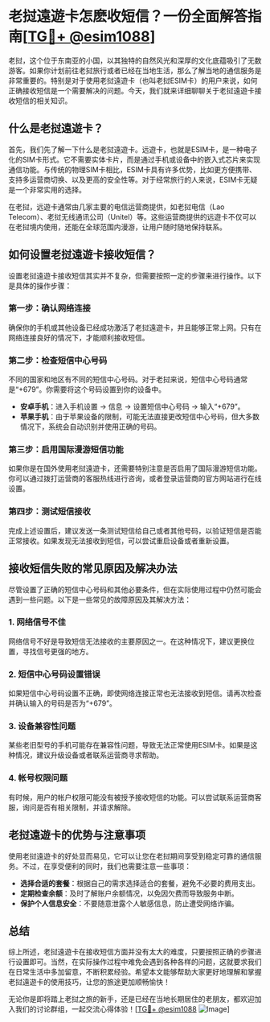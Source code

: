 # 老挝遠遊卡怎麽收短信？一份全面解答指南[[TG💪+ @esim1088](https://t.me/s/esim1088)]

老挝，这个位于东南亚的小国，以其独特的自然风光和深厚的文化底蕴吸引了无数游客。如果你计划前往老挝旅行或者已经在当地生活，那么了解当地的通信服务是非常重要的。特别是对于使用老挝遠遊卡（也叫老挝ESIM卡）的用户来说，如何正确接收短信是一个需要解决的问题。今天，我们就来详细聊聊关于老挝遠遊卡接收短信的相关知识。

## 什么是老挝遠遊卡？

首先，我们先了解一下什么是老挝遠遊卡。远遊卡，也就是ESIM卡，是一种电子化的SIM卡形式。它不需要实体卡片，而是通过手机或设备中的嵌入式芯片来实现通信功能。与传统的物理SIM卡相比，ESIM卡具有许多优势，比如更方便携带、支持多运营商切换、以及更高的安全性等。对于经常旅行的人来说，ESIM卡无疑是一个非常实用的选择。

在老挝，远遊卡通常由几家主要的电信运营商提供，如老挝电信（Lao Telecom）、老挝无线通讯公司（Unitel）等。这些运营商提供的远遊卡不仅可以在老挝境内使用，还能在全球范围内漫游，让用户随时随地保持联系。

## 如何设置老挝遠遊卡接收短信？

设置老挝遠遊卡接收短信其实并不复杂，但需要按照一定的步骤来进行操作。以下是具体的操作步骤：

### 第一步：确认网络连接

确保你的手机或其他设备已经成功激活了老挝遠遊卡，并且能够正常上网。只有在网络连接良好的情况下，才能顺利接收短信。

### 第二步：检查短信中心号码

不同的国家和地区有不同的短信中心号码。对于老挝来说，短信中心号码通常是“+679”。你需要将这个号码设置到你的设备中。

- **安卓手机**：进入手机设置 -> 信息 -> 设置短信中心号码 -> 输入“+679”。
- **苹果手机**：由于苹果设备的限制，可能无法直接更改短信中心号码，但大多数情况下，系统会自动识别并使用正确的号码。

### 第三步：启用国际漫游短信功能

如果你是在国外使用老挝遠遊卡，还需要特别注意是否启用了国际漫游短信功能。你可以通过拨打运营商的客服热线进行咨询，或者登录运营商的官方网站进行在线设置。

### 第四步：测试短信接收

完成上述设置后，建议发送一条测试短信给自己或者其他号码，以验证短信是否能正常接收。如果发现无法接收到短信，可以尝试重启设备或者重新设置。

## 接收短信失败的常见原因及解决办法

尽管设置了正确的短信中心号码和其他必要条件，但在实际使用过程中仍然可能会遇到一些问题。以下是一些常见的故障原因及其解决方法：

### 1. 网络信号不佳

网络信号不好是导致短信无法接收的主要原因之一。在这种情况下，建议更换位置，寻找信号更强的地方。

### 2. 短信中心号码设置错误

如果短信中心号码设置不正确，即使网络连接正常也无法接收到短信。请再次检查并确认输入的号码是否为“+679”。

### 3. 设备兼容性问题

某些老旧型号的手机可能存在兼容性问题，导致无法正常使用ESIM卡。如果是这种情况，建议升级设备或者联系运营商寻求帮助。

### 4. 帐号权限问题

有时候，用户的帐户权限可能没有被授予接收短信的功能。可以尝试联系运营商客服，询问是否有相关限制，并请求解除。

## 老挝遠遊卡的优势与注意事项

使用老挝遠遊卡的好处显而易见，它可以让您在老挝期间享受到稳定可靠的通信服务。不过，在享受便利的同时，我们也需要注意一些事项：

- **选择合适的套餐**：根据自己的需求选择适合的套餐，避免不必要的费用支出。
- **定期检查余额**：及时了解账户余额情况，以免因欠费而导致服务中断。
- **保护个人信息安全**：不要随意泄露个人敏感信息，防止遭受网络诈骗。

## 总结

综上所述，老挝遠遊卡在接收短信方面并没有太大的难度，只要按照正确的步骤进行设置即可。当然，在实际操作过程中难免会遇到各种各样的问题，这就要求我们在日常生活中多加留意，不断积累经验。希望本文能够帮助大家更好地理解和掌握老挝遠遊卡的使用技巧，让您的旅途更加顺畅愉快！

无论你是即将踏上老挝之旅的新手，还是已经在当地长期居住的老朋友，都欢迎加入我们的讨论群组，一起交流心得体验！[[TG💪+ @esim1088](https://t.me/s/esim1088) ![Image](https://i.postimg.cc/4NQfJmqS/Snipaste-2025-05-13-00-14-12.png)]